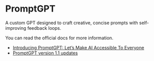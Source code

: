 # PromptGPT
A custom GPT designed to craft creative, concise prompts with self-improving feedback loops.

You can read the official docs for more information.
- [Introducing PromptGPT: Let’s Make AI Accessible To Everyone](https://medium.com/the-research-nest/introducing-promptgpt-lets-make-ai-accessible-to-everyone-5f6bed964317)
- [PromptGPT version 1.1 updates](https://medium.com/the-research-nest/how-to-use-promptgpt-part-1-7d77f8c1187e)

